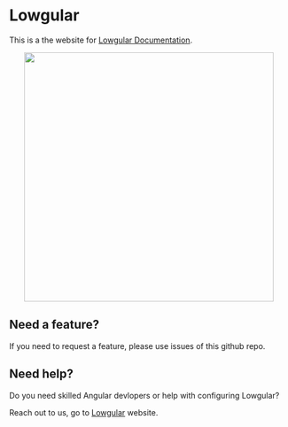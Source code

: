 # Lowgular

This is a the website for [Lowgular Documentation](https://lowgular.github.io/extension-documantation/).

<p style="text-align: center;"><img src="https://avatars.githubusercontent.com/u/109138416" width="450"></p>

## Need a feature?

If you need to request a feature, please use issues of this github repo.

## Need help?

Do you need skilled Angular devlopers or help with configuring Lowgular?

Reach out to us, go to [Lowgular](https://www.lowgular.io) website.

